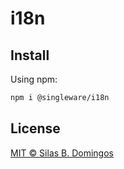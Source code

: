 # i18n

## Install

Using npm:

```sh
npm i @singleware/i18n
```

## License

[MIT &copy; Silas B. Domingos](https://balmante.eti.br)
